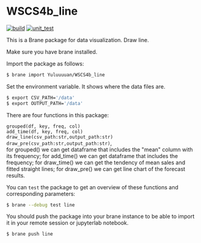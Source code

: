 # WSCS4b_line
[![build](https://github.com/Yuluuuuan/WSCS4b_line/actions/workflows/build.yml/badge.svg)](https://github.com/Yuluuuuan/WSCS4b_line/actions/workflows/build.yml)
[![unit_test](https://github.com/Yuluuuuan/WSCS4b_line/actions/workflows/unit_test.yml/badge.svg)](https://github.com/Yuluuuuan/WSCS4b_line/actions/workflows/unit_test.yml)

This is a Brane package for data visualization. Draw line.

Make sure you have brane installed.

Import the package as follows:
```bash
$ brane import Yuluuuuan/WSCS4b_line
```
Set the environment variable. It shows where the data files are.

```bash
$ export CSV_PATH='/data'
$ export OUTPUT_PATH='/data'
```

There are four functions in this package:

`grouped(df, key, freq, col)` \
`add_time(df, key, freq, col)`\
`draw_line(csv_path:str,output_path:str)` \
`draw_pre(csv_path:str,output_path:str)`,\
for grouped() we can get dataframe that includes the "mean" column with its frequency;
for add_time() we can get dataframe that includes the frequency;
for draw_time() we can get the tendency of mean sales and fitted straight lines;
for draw_pre() we can get line chart of the forecast results.

You can `test` the package to get an overview of these functions and corresponding parameters:
```bash
$ brane --debug test line
```

You should push the package into your brane instance to be able to import it in your remote session or jupyterlab notebook.
```bash
$ brane push line
```
